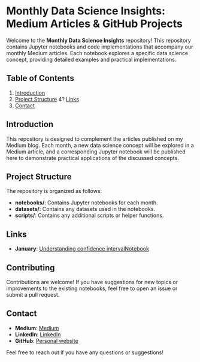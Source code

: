 # Monthly Data Science Insights: Medium Articles & GitHub Projects

Welcome to the **Monthly Data Science Insights** repository! This repository contains Jupyter notebooks and code implementations that accompany our monthly Medium articles. Each notebook explores a specific data science concept, providing detailed examples and practical implementations.

## Table of Contents

1. [Introduction](#introduction)
2. [Project Structure](#project-structure)
4? [Links](#links)
4. [Contact](#contact)

## Introduction

This repository is designed to complement the articles published on my Medium blog. Each month, a new data science concept will be explored in a Medium article, and a corresponding Jupyter notebook will be published here to demonstrate practical applications of the discussed concepts.

## Project Structure

The repository is organized as follows:


- **notebooks/**: Contains Jupyter notebooks for each month.
- **datasets/**: Contains any datasets used in the notebooks.
- **scripts/**: Contains any additional scripts or helper functions.

## Links

- **January**: [Understanding confidence interval]((https://medium.com/@cartelgouabou/understanding-confidence-intervals-in-medical-task-prediction-c7694a1d3205))[Notebook]((https://medium.com/@cartelgouabou/understanding-confidence-intervals-in-medical-task-prediction-c7694a1d3205))

## Contributing

Contributions are welcome! If you have suggestions for new topics or improvements to the existing notebooks, feel free to open an issue or submit a pull request.


## Contact

- **Medium**: [Medium](https://medium.com/@yourprofile)
- **LinkedIn**: [LinkedIn](https://www.linkedin.com/in/yourprofile)
- **GitHub**: [Personal website](https://github.com/yourprofile)

Feel free to reach out if you have any questions or suggestions!
